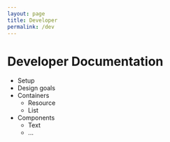 ```yaml
---
layout: page
title: Developer
permalink: /dev
---
```

# Developer Documentation

* Setup
* Design goals
* Containers
  * Resource
  * List
* Components
  * Text
  * ...